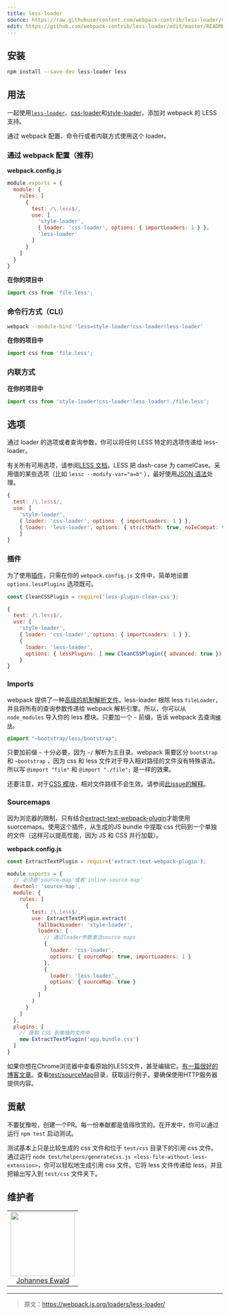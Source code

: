 ```yaml
---
title: less-loader
source: https://raw.githubusercontent.com/webpack-contrib/less-loader/master/README.md
edit: https://github.com/webpack-contrib/less-loader/edit/master/README.md
---
```

## 安装

```bash
npm install --save-dev less-loader less
```

## 用法

一起使用[`less-loader`](https://github.com/webpack/less-loader)、[css-loader](https://github.com/webpack/css-loader)和[style-loader](https://github.com/webpack/style-loader)，添加对 webpack 的 LESS 支持。

通过 webpack 配置、命令行或者内联方式使用这个 loader。

### 通过 webpack 配置（推荐）

**webpack.config.js**

```js
module.exports = {
  module: {
    rules: [
      {
        test: /\.less$/,
        use: [
          'style-loader',
          { loader: 'css-loader', options: { importLoaders: 1 } },
          'less-loader'
        ]
      }
    ]
  }
}
```

**在你的项目中**

```js
import css from 'file.less';
```

### 命令行方式（CLI）

```bash
webpack --module-bind 'less=style-loader!css-loader!less-loader'
```
**在你的项目中**

```js
import css from 'file.less';
```
### 内联方式

**在你的项目中**

```js
import css from 'style-loader!css-loader!less-loader!./file.less';
```

## 选项

通过 loader 的选项或者查询参数，你可以将任何 LESS 特定的选项传递给 less-loader。

有关所有可用选项，请参阅[LESS 文档](http://lesscss.org/usage/#command-line-usage-options)。LESS 把 dash-case 为 camelCase。采用值的某些选项（比如 `lessc --modify-var="a=b"` ），最好使用[JSON 语法](http://webpack.github.io/docs/using-loaders.html#query-parameters)处理。

```js
{
  test: /\.less$/,
  use: [
    'style-loader',
    { loader: 'css-loader', options: { importLoaders: 1 } },
    { loader: 'less-loader', options: { strictMath: true, noIeCompat: true } }
	]
}
```

### 插件

为了使用[插件](http://lesscss.org/usage/#plugins)，只需在你的 `webpack.config.js` 文件中，简单地设置 `options.lessPlugins` 选项既可。

```js
const CleanCSSPlugin = require('less-plugin-clean-css');

{
  test: /\.less$/,
  use: [
    'style-loader',
    { loader: 'css-loader', options: { importLoaders: 1 } },
    {
      loader: 'less-loader',
      options: { lessPlugins: [ new CleanCSSPlugin({ advanced: true }) ] }
    }
}
```
### Imports

webpack 提供了一种[高级的机制解析文件](https://webpack.js.org/configuration/resolve/)。less-loader 根除 less `fileLoader`，并且将所有的查询参数传递给 webpack 解析引擎。所以，你可以从 `node_modules` 导入你的 less 模块。只要加一个 `~` 前缀，告诉 webpack 去查询[`模块`](https://webpack.js.org/configuration/resolve/#resolve-modules)。

```css
@import "~bootstrap/less/bootstrap";
```

只要加前缀 `~` 十分必要，因为 `~/` 解析为主目录。webpack 需要区分 `bootstrap` 和 `~bootstrap` ，因为 css 和 less 文件对于导入相对路径的文件没有特殊语法。所以写 `@import "file"` 和 `@import "./file";` 是一样的效果。

还要注意，对于[CSS 模块](https://github.com/css-modules/css-modules)，相对文件路径不会生效。请参阅[此issue的解释](https://github.com/webpack/less-loader/issues/109#issuecomment-253797335)。

### Sourcemaps

因为浏览器的限制，只有结合[extract-text-webpack-plugin](https://github.com/webpack/extract-text-webpack-plugin)才能使用 suorcemaps。使用这个插件，从生成的JS bundle 中提取 css 代码到一个单独的文件（这样可以提高性能，因为 JS 和 CSS 并行加载）。

**webpack.config.js**

```js
const ExtractTextPlugin = require('extract-text-webpack-plugin');

module.exports = {
  // 必须是'source-map'或者'inline-source-map'
  devtool: 'source-map',
  module: {
    rules: [
      {
        test: /\.less$/,
        use: ExtractTextPlugin.extract(
          fallbackLoader: 'style-loader',
          loaders: [
            // 通过loader参数激活source maps
            {
              loader: 'css-loader',
              options: { sourceMap: true, importLoaders: 1 }
            },
            {
              loader: 'less-loader',
              options: { sourceMap: true }
            }
          ]
        )
      }
    ]
  },
  plugins: [
    // 提取 CSS 到单独的文件中
    new ExtractTextPlugin('app.bundle.css')
  ]
}
```

如果你想在Chrome浏览器中查看原始的LESS文件，甚至编辑它。[有一篇很好的博客文章](https://medium.com/@toolmantim/getting-started-with-css-sourcemaps-and-in-browser-sass-editing-b4daab987fb0)。查看[test/sourceMap](https://github.com/webpack/less-loader/tree/master/test)目录，获取运行例子。要确保使用HTTP服务器提供内容。

## 贡献

不要犹豫啦，创建一个PR。每一份奉献都是值得欣赏的。在开发中，你可以通过运行 `npm test` 启动测试。

测试基本上只是比较生成的 css 文件和位于 `test/css` 目录下的引用 css 文件。通过运行 `node test/helpers/generateCss.js <less-file-without-less-extension>`，你可以轻松地生成引用 css 文件。它将 less 文件传递给 less，并且把输出写入到 `test/css` 文件夹下。

## 维护者

<table>
  <tbody>
    <tr>
      <td align="center">
        <img width="150 height="150" src="https://github.com/jhnns.png?s=150">
        <br>
        <a href="https://github.com/jhnns">Johannes Ewald</a>
      </td>
    <tr>
  <tbody>
</table>


[npm]: https://img.shields.io/npm/v/less-loader.svg
[npm-url]: https://npmjs.com/package/less-loader

[node]: https://img.shields.io/node/v/less-loader.svg
[node-url]: https://nodejs.org

[deps]: https://david-dm.org/webpack/less-loader.svg
[deps-url]: https://david-dm.org/webpack/less-loader

[tests]: http://img.shields.io/travis/webpack/less-loader.svg
[tests-url]: https://travis-ci.org/webpack/less-loader

[cover]: https://coveralls.io/repos/github/webpack/less-loader/badge.svg
[cover-url]: https://coveralls.io/github/webpack/less-loader

[chat]: https://badges.gitter.im/webpack/webpack.svg
[chat-url]: https://gitter.im/webpack/webpack

***

> 原文：https://webpack.js.org/loaders/less-loader/
